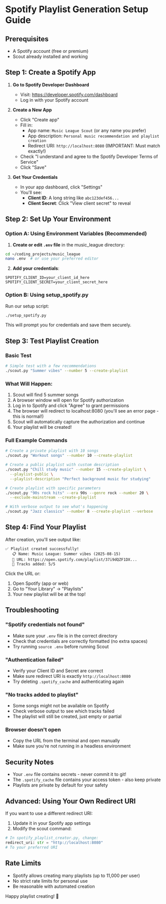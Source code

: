 # Spotify Playlist Generation Setup Guide

## Prerequisites
- A Spotify account (free or premium)
- Scout already installed and working

## Step 1: Create a Spotify App

1. **Go to Spotify Developer Dashboard**
   - Visit: https://developer.spotify.com/dashboard
   - Log in with your Spotify account

2. **Create a New App**
   - Click "Create app"
   - Fill in:
     - App name: `Music League Scout` (or any name you prefer)
     - App description: `Personal music recommendation and playlist creation`
     - Redirect URI: `http://localhost:8080` (IMPORTANT: Must match exactly!)
   - Check "I understand and agree to the Spotify Developer Terms of Service"
   - Click "Save"

3. **Get Your Credentials**
   - In your app dashboard, click "Settings"
   - You'll see:
     - **Client ID**: A long string like `abc123def456...`
     - **Client Secret**: Click "View client secret" to reveal

## Step 2: Set Up Your Environment

### Option A: Using Environment Variables (Recommended)

1. **Create or edit `.env` file** in the music_league directory:
```bash
cd ~/coding_projects/music_league
nano .env  # or use your preferred editor
```

2. **Add your credentials**:
```
SPOTIFY_CLIENT_ID=your_client_id_here
SPOTIFY_CLIENT_SECRET=your_client_secret_here
```

### Option B: Using setup_spotify.py

Run our setup script:
```bash
./setup_spotify.py
```
This will prompt you for credentials and save them securely.

## Step 3: Test Playlist Creation

### Basic Test
```bash
# Simple test with a few recommendations
./scout.py "Summer vibes" --number 5 --create-playlist
```

### What Will Happen:
1. Scout will find 5 summer songs
2. A browser window will open for Spotify authorization
3. Log in to Spotify and click "Agree" to grant permissions
4. The browser will redirect to localhost:8080 (you'll see an error page - this is normal!)
5. Scout will automatically capture the authorization and continue
6. Your playlist will be created!

### Full Example Commands

```bash
# Create a private playlist with 10 songs
./scout.py "Workout songs" --number 10 --create-playlist

# Create a public playlist with custom description
./scout.py "Chill study music" --number 15 --create-playlist \
  --playlist-public \
  --playlist-description "Perfect background music for studying"

# Create playlist with specific parameters
./scout.py "90s rock hits" --era 90s --genre rock --number 20 \
  --exclude-mainstream --create-playlist

# With verbose output to see what's happening
./scout.py "Jazz classics" --number 8 --create-playlist --verbose
```

## Step 4: Find Your Playlist

After creation, you'll see output like:
```
✅ Playlist created successfully!
   📋 Name: Music League: Summer vibes (2025-08-15)
   🔗 URL: https://open.spotify.com/playlist/37i9dQZF1DX...
   🎵 Tracks added: 5/5
```

Click the URL or:
1. Open Spotify (app or web)
2. Go to "Your Library" → "Playlists"
3. Your new playlist will be at the top!

## Troubleshooting

### "Spotify credentials not found"
- Make sure your `.env` file is in the correct directory
- Check that credentials are correctly formatted (no extra spaces)
- Try running `source .env` before running Scout

### "Authentication failed"
- Verify your Client ID and Secret are correct
- Make sure redirect URI is exactly `http://localhost:8080`
- Try deleting `.spotify_cache` and authenticating again

### "No tracks added to playlist"
- Some songs might not be available on Spotify
- Check verbose output to see which tracks failed
- The playlist will still be created, just empty or partial

### Browser doesn't open
- Copy the URL from the terminal and open manually
- Make sure you're not running in a headless environment

## Security Notes
- Your `.env` file contains secrets - never commit it to git!
- The `.spotify_cache` file contains your access token - also keep private
- Playlists are private by default for your safety

## Advanced: Using Your Own Redirect URI

If you want to use a different redirect URI:
1. Update it in your Spotify app settings
2. Modify the scout command:
```python
# In spotify_playlist_creator.py, change:
redirect_uri: str = "http://localhost:8080"
# To your preferred URI
```

## Rate Limits
- Spotify allows creating many playlists (up to 11,000 per user)
- No strict rate limits for personal use
- Be reasonable with automated creation

Happy playlist creating! 🎵